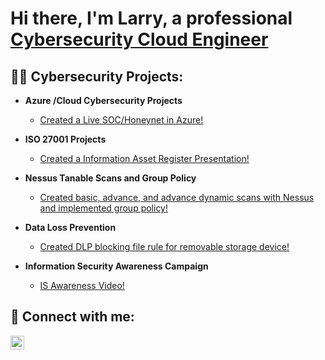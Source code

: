 <h1>Hi there, I'm Larry, a professional <a href="https://www.linkedin.com/in/larry-wilkes-splunk-engineer/">Cybersecurity Cloud Engineer</a></h1>

<h2>👨‍💻 Cybersecurity Projects:</h2>

- <b>Azure /Cloud Cybersecurity Projects</b>
    - [Created a Live SOC/Honeynet in Azure!](https://github.com/Larry-Wilkes-CyberCloud/Azure-Cloud-Soc)
  
- <b>ISO 27001 Projects</b>
    - [Created a Information Asset Register Presentation!](https://github.com/Larry-Wilkes-CyberCloud/IAR-Procedure)
    
- <b>Nessus Tanable Scans and Group Policy</b>
   - [Created basic, advance, and advance dynamic scans with Nessus and implemented group policy!](https://github.com/Larry-Wilkes-CyberCloud/Nessus-Scans)

- <b>Data Loss Prevention</b>
  - [Created DLP blocking file rule for removable storage device!](https://github.com/Larry-Wilkes-CyberCloud/Data-Loss-Prevention)

- <b>Information Security Awareness Campaign</b>
  - [IS Awareness Video!](https://github.com/Larry-Wilkes-CyberCloud/Information-Security-Awareness/tree/main)
  
 
  



<h2> 🤳 Connect with me:</h2>


[<img align="left" alt="Larry Wilkes | LinkedIn" width="22px" src="https://cdn.jsdelivr.net/npm/simple-icons@v3/icons/linkedin.svg" />][linkedin]


[linkedin]: https://www.linkedin.com/in/larry-wilkes-splunk-engineer/
<!--
**joshmadakor1/joshmadakor1** is a ✨ _special_ ✨ repository because its `README.md` (this file) appears on your GitHub profile.

Here are some ideas to get you started:

- 🔭 I’m currently working on ...
- 🌱 I’m currently learning ...
- 👯 I’m looking to collaborate on ...
- 🤔 I’m looking for help with ...
- 💬 Ask me about ...
- 📫 How to reach me: ...
- 😄 Pronouns: ...
- ⚡ Fun fact: ...
-->

